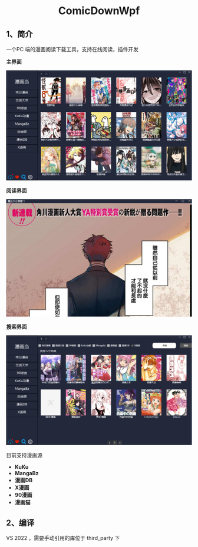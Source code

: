 # <center>ComicDownWpf </center>
## 1、简介

一个PC 端的漫画阅读下载工具，支持在线阅读，插件开发



**主界面**

![zhujiemian](doc/zhujiemian.png)



**阅读界面**

![zhujiemian](doc/yuedujiemian.png)







**搜索界面**

![zhujiemian](doc/sousuojiemian.png)



目前支持漫画源

- **KuKu**
- **MangaBz**
- **漫画DB**
- **X漫画**
- **90漫画**
- **漫画猫**



## 2、编译

VS 2022 ，需要手动引用的库位于 third_party 下








